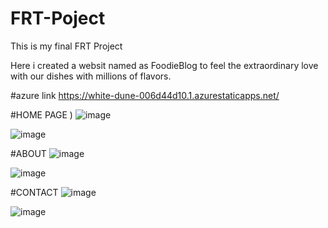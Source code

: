 # FRT-Poject
This is my final FRT Project

Here i created a websit named as FoodieBlog to feel the extraordinary love with our dishes with millions of flavors.

#azure link https://white-dune-006d44d10.1.azurestaticapps.net/

#HOME PAGE )
![image](https://user-images.githubusercontent.com/89394921/178141425-4570c8e3-4cd6-41e6-a758-989be3a630ea.png)

![image](https://user-images.githubusercontent.com/89394921/178141669-8b6aca71-3911-48ad-8ee8-f878a277da7e.png)

#ABOUT
![image](https://user-images.githubusercontent.com/89394921/178141491-f6daadb4-9517-4119-bc79-817267b82f2b.png)

![image](https://user-images.githubusercontent.com/89394921/178141476-42c5f122-05ca-4107-8c69-d03707e5ad2f.png)

#CONTACT
![image](https://user-images.githubusercontent.com/89394921/178141508-fa277e7c-42f5-4d1b-98fc-5fa22e6033dc.png)

![image](https://user-images.githubusercontent.com/89394921/178141662-349aaae2-5771-47c8-93c7-1ac146f54ac2.png)





